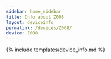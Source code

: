 ```yaml
---
sidebar: home_sidebar
title: Info about Z008
layout: deviceinfo
permalink: /devices/Z008/
device: Z008
---
```

{% include templates/device_info.md %}
